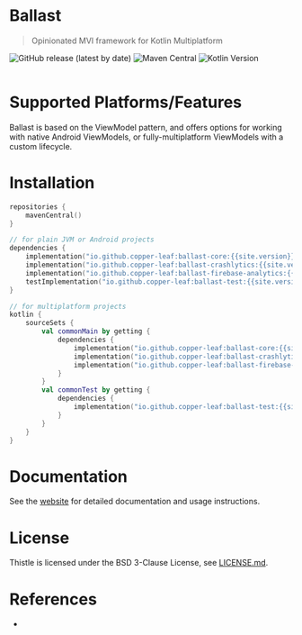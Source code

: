 # Ballast

> Opinionated MVI framework for Kotlin Multiplatform

![GitHub release (latest by date)](https://img.shields.io/github/v/release/copper-leaf/ballast)
![Maven Central](https://img.shields.io/maven-central/v/io.github.copper-leaf/ballast-core)
![Kotlin Version](https://img.shields.io/badge/Kotlin-1.6.10-orange)

```kotlin
```

# Supported Platforms/Features

Ballast is based on the ViewModel pattern, and offers options for working with native Android ViewModels, or 
fully-multiplatform ViewModels with a custom lifecycle.

# Installation

```kotlin
repositories {
    mavenCentral()
}

// for plain JVM or Android projects
dependencies {
    implementation("io.github.copper-leaf:ballast-core:{{site.version}}")
    implementation("io.github.copper-leaf:ballast-crashlytics:{{site.version}}")
    implementation("io.github.copper-leaf:ballast-firebase-analytics:{{site.version}}")
    testImplementation("io.github.copper-leaf:ballast-test:{{site.version}}")
}

// for multiplatform projects
kotlin {
    sourceSets {
        val commonMain by getting {
            dependencies {
                implementation("io.github.copper-leaf:ballast-core:{{site.version}}")
                implementation("io.github.copper-leaf:ballast-crashlytics:{{site.version}}")
                implementation("io.github.copper-leaf:ballast-firebase-analytics:{{site.version}}")
            }
        }
        val commonTest by getting {
            dependencies {
                implementation("io.github.copper-leaf:ballast-test:{{site.version}}")
            }
        }
    }
}
```

# Documentation

See the [website](https://copper-leaf.github.io/ballast/) for detailed documentation and usage instructions.

# License 

Thistle is licensed under the BSD 3-Clause License, see [LICENSE.md](https://github.com/copper-leaf/ballast/tree/main/LICENSE.md). 

# References

- 
